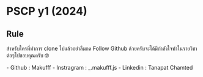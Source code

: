 # PSCP y1 (2024)
## Rule 
<p>สำหรับใครที่ทำการ clone ไปแล้วอย่าลืมกด Follow Github ด้วยครับจะได้มีกำลังใจทำในรายวิชาต่อๆไปขอบคุณครับ 🤓</p>
 - Github : Makufff
 - Instragram : _.makufff.js
 - Linkedin : Tanapat Chamted
